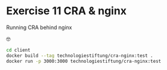 # Exercise 11 CRA & nginx

Running CRA behind nginx

🤓

```bash
cd client
docker build --tag technologiestiftung/cra-nginx:test .
docker run -p 3000:3000 technologiestiftung/cra-nginx:test
```